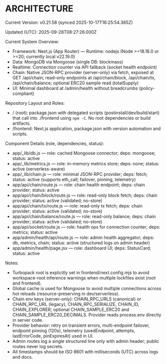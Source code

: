 # ARCHITECTURE

<!--VERSION_INFO_START-->
Current Version: v0.21.58 (synced 2025-10-17T16:25:54.365Z)
<!--VERSION_INFO_END-->

Updated (UTC): 2025-09-28T08:27:26.000Z

Current System Overview:
- Framework: Next.js (App Router) — Runtime: nodejs (Node >=18.18.0 or >=20; currently local v22.19.0)
- Data: MongoDB via Mongoose (single DB: blockmass)
- Realtime: Connection counter via API fallback (socket health endpoint)
- Chain: Native JSON-RPC provider (server-only) via fetch, exposed at GET /api/chain; read-only endpoints at /api/chain/block, /api/chain/tx, /api/chain/balance; optional ERC20 sample read (totalSupply)
- UI: Minimal dashboard at /admin/health without breadcrumbs (policy-compliant)

Repository Layout and Roles:
- / (root): package.json with delegated scripts (postinstall/dev/build/start) that call into ./frontend using `npm -C`. No root dependencies or build artifacts.
- /frontend: Next.js application, package.json with version automation and scripts.

Component Details (role, dependencies, status):
- app/_lib/db.js — role: cached Mongoose connector; deps: mongoose; status: active
- app/_lib/metrics.js — role: in-memory metrics store; deps: none; status: active (serverless-aware)
- app/_lib/chain.js — role: minimal JSON-RPC provider; deps: fetch; status: active (supports eth_call; failover, pinning, telemetry)
- app/api/chain/route.js — role: chain health endpoint; deps: chain provider; status: active
- app/api/chain/block/route.js — role: read-only block fetch; deps: chain provider; status: active (validated; no-store)
- app/api/chain/tx/route.js — role: read-only tx fetch; deps: chain provider; status: active (validated; no-store)
- app/api/chain/balance/route.js — role: read-only balance; deps: chain provider; status: active (validated; no-store)
- app/api/socket/route.js — role: health ops for connection counter; deps: metrics; status: active
- app/admin/health/api/route.js — role: admin health aggregator; deps: db, metrics, chain; status: active (structured logs on admin header)
- app/admin/health/page.jsx — role: dashboard UI; deps: StatusCard; status: active

Notes:
- Turbopack root is explicitly set in frontend/next.config.mjs to avoid workspace-root inference warnings when multiple lockfiles exist (root and frontend).
- Global cache is used for Mongoose to avoid multiple connections across hot reloads (resource-preserving in dev/serverless).
- Chain env keys (server-only): CHAIN_RPC_URLS (canonical) or CHAIN_RPC_URL (legacy), CHAIN_RPC_SERIALIZE, CHAIN_ID, CHAIN_EXPLORER; optional CHAIN_SAMPLE_ERC20 and CHAIN_SAMPLE_ERC20_DECIMALS. Provider reads process.env directly in server code.
- Provider behavior: retry on transient errors, multi-endpoint failover, endpoint pinning (120s), telemetry (usedEndpoint, attempts, lastErrorCode, pinExpiresAt) used in UI.
- Admin routes log a single structured line only with admin header; public routes never log secrets.
- All timestamps should be ISO 8601 with milliseconds (UTC) across logs and docs.
